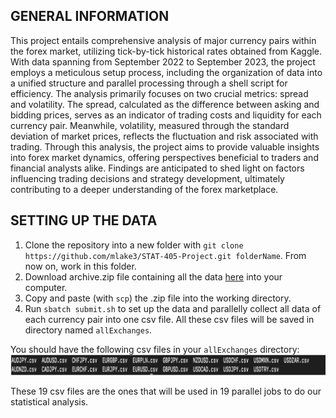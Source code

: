 ## GENERAL INFORMATION
This project entails comprehensive analysis of major currency pairs within the forex market, utilizing tick-by-tick historical rates obtained from Kaggle. With data spanning from September 2022 to September 2023, the project employs a meticulous setup process, including the organization of data into a unified structure and parallel processing through a shell script for efficiency. The analysis primarily focuses on two crucial metrics: spread and volatility. The spread, calculated as the difference between asking and bidding prices, serves as an indicator of trading costs and liquidity for each currency pair. Meanwhile, volatility, measured through the standard deviation of market prices, reflects the fluctuation and risk associated with trading. Through this analysis, the project aims to provide valuable insights into forex market dynamics, offering perspectives beneficial to traders and financial analysts alike. Findings are anticipated to shed light on factors influencing trading decisions and strategy development, ultimately contributing to a deeper understanding of the forex marketplace.

## SETTING UP THE DATA

1) Clone the repository into a new folder with `git clone https://github.com/mlake3/STAT-405-Project.git folderName`. From now on, work in this folder.
2) Download archive.zip file containing all the data [here](https://www.kaggle.com/datasets/joseserrat/forex-tick-data-huge-database-part-2) into your computer.
3) Copy and paste (with `scp`) the .zip file into the working directory.
4) Run `sbatch submit.sh` to set up the data and parallelly collect all data of each currency pair into one csv file. All these csv files will be saved in directory named `allExchanges`.

You should have the following csv files in your `allExchanges` directory:
![exchanges files](exchanges.png)

These 19 csv files are the ones that will be used in 19 parallel jobs to do our statistical analysis.
